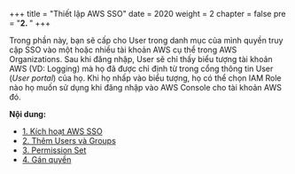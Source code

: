 +++
title = "Thiết lập AWS SSO"
date = 2020
weight = 2
chapter = false
pre = "<b>2. </b>"
+++

Trong phần này, bạn sẽ cấp cho User trong danh mục của mình quyền truy cập SSO vào một hoặc nhiều tài khoản AWS cụ thể trong AWS Organizations. Sau khi đăng nhập, User sẽ chỉ thấy biểu tượng tài khoản AWS (VD: Logging) mà họ đã được chỉ định từ trong cổng thông tin User (*User portal*) của họ. Khi họ nhấp vào biểu tượng, họ có thể chọn IAM Role nào họ muốn sử dụng khi đăng nhập vào AWS Console cho tài khoản AWS đó.

**Nội dung:**
- [1. Kích hoạt AWS SSO](2.1-enable-sso/)
- [2. Thêm Users và Groups](2.2-add-user-group/)
- [3. Permission Set](2.3-create-permissionset/)
- [4. Gán quyền ](2.4-add-permission/)
